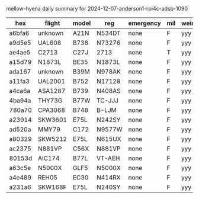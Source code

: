 mellow-hyena daily summary for 2024-12-07-anderson1-rpi4c-adsb-1090

|hex|flight|model|reg|emergency|mil|weirdo|
|--|--|--|--|--|--|--|
|a6bfa6|unknown|A21N|N534DT|none|F|yyy|
|a9d5e5|UAL608|B738|N73276|none|F|yyy|
|ae4ae5|C2713|C27J|2713|none|T|yyy|
|a15d79|N1873L|BE35|N1873L|none|F|yyy|
|ada167|unknown|B39M|N978AK|none|F|yyy|
|a11fa3|UAL2001|B752|N17128|none|F|yyy|
|a4ca6a|ASA1287|B739|N408AS|none|F|yyy|
|4ba94a|THY73G|B77W|TC-JJJ|none|F|yyy|
|780a70|CPA3068|B748|B-LJM|none|F|yyy|
|a23914|SKW3601|E75L|N242SY|none|F|yyy|
|ad520a|MMY79|C172|N9577W|none|F|yyy|
|a80329|SKW5212|E75L|N615UX|none|F|yyy|
|ac2375|N881VP|C56X|N881VP|none|F|yyy|
|80153d|AIC174|B77L|VT-AEH|none|F|yyy|
|a63c5e|N5000X|GLF5|N5000X|none|F|yyy|
|a4e489|REH05|EC30|N414RX|none|F|yyy|
|a231a6|SKW168F|E75L|N240SY|none|F|yyy|
